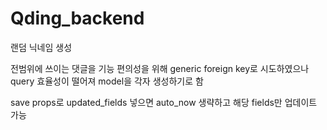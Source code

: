 # Qding_backend

랜덤 닉네임 생성

전범위에 쓰이는 댓글을 기능 편의성을 위해 generic foreign key로 시도하였으나
query 효율성이 떨어져 model을 각자 생성하기로 함

save props로 updated_fields 넣으면 auto_now 생략하고 해당 fields만 업데이트 가능
